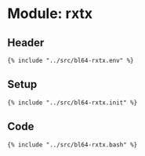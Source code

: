 # Module: rxtx

## Header

```shell
{% include "../src/bl64-rxtx.env" %}
```

## Setup

```shell
{% include "../src/bl64-rxtx.init" %}
```

## Code

```shell
{% include "../src/bl64-rxtx.bash" %}
```
